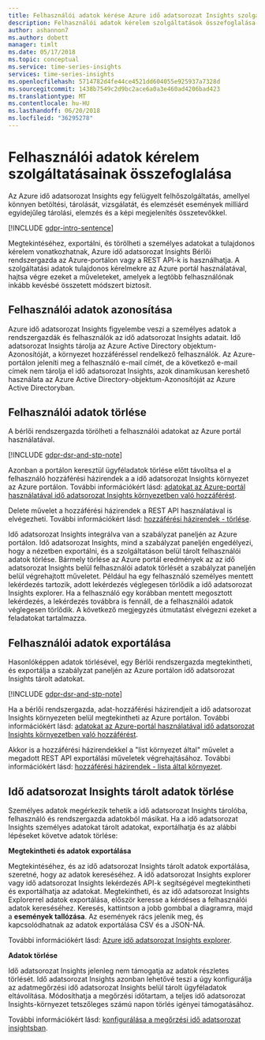 ```yaml
---
title: Felhasználói adatok kérése Azure idő adatsorozat Insights szolgáltatásai
description: Felhasználói adatok kérelem szolgáltatások összefoglalása.
author: ashannon7
ms.author: dobett
manager: timlt
ms.date: 05/17/2018
ms.topic: conceptual
ms.service: time-series-insights
services: time-series-insights
ms.openlocfilehash: 5714782d4fe44ce4521dd604055e925937a7328d
ms.sourcegitcommit: 1438b7549c2d9bc2ace6a0a3e460ad4206bad423
ms.translationtype: MT
ms.contentlocale: hu-HU
ms.lasthandoff: 06/20/2018
ms.locfileid: "36295278"
---
```

# <a name="summary-of-customer-data-request-features"></a>Felhasználói adatok kérelem szolgáltatásainak összefoglalása

Az Azure idő adatsorozat Insights egy felügyelt felhőszolgáltatás, amellyel könnyen betöltési, tárolását, vizsgálatát, és elemzését események milliárd egyidejűleg tárolási, elemzés és a képi megjelenítés összetevőkkel.

[!INCLUDE [gdpr-intro-sentence](../../includes/gdpr-intro-sentence.md)]

Megtekintéséhez, exportálni, és törölheti a személyes adatokat a tulajdonos kérelem vonatkozhatnak, Azure idő adatsorozat Insights Bérlői rendszergazda az Azure-portálon vagy a REST API-k is használhatja. A szolgáltatási adatok tulajdonos kérelmekre az Azure portál használatával, hajtsa végre ezeket a műveleteket, amelyek a legtöbb felhasználónak inkább kevésbé összetett módszert biztosít.

## <a name="identifying-customer-data"></a>Felhasználói adatok azonosítása

Azure idő adatsorozat Insights figyelembe veszi a személyes adatok a rendszergazdák és felhasználók az idő adatsorozat Insights adatait. Idő adatsorozat Insights tárolja az Azure Active Directory objektum-Azonosítóját, a környezet hozzáféréssel rendelkező felhasználók. Az Azure-portálon jeleníti meg a felhasználó e-mail címét, de a következő e-mail címek nem tárolja el idő adatsorozat Insights, azok dinamikusan kereshető használata az Azure Active Directory-objektum-Azonosítóját az Azure Active Directoryban.

## <a name="deleting-customer-data"></a>Felhasználói adatok törlése

A bérlői rendszergazda törölheti a felhasználói adatokat az Azure portál használatával.

[!INCLUDE [gdpr-dsr-and-stp-note](../../includes/gdpr-dsr-and-stp-note.md)]

Azonban a portálon keresztül ügyféladatok törlése előtt távolítsa el a felhasználó hozzáférési házirendek a a idő adatsorozat Insights környezet az Azure portálon. További információkért lásd: [adatokat az Azure-portál használatával idő adatsorozat Insights környezetben való hozzáférést](time-series-insights-data-access.md).

Delete művelet a hozzáférési házirendek a REST API használatával is elvégezheti. További információkért lásd: [hozzáférési házirendek - törlése](https://docs.microsoft.com/rest/api/time-series-insights-management/accesspolicies/delete).

Idő adatsorozat Insights integrálva van a szabályzat paneljén az Azure portálon. Idő adatsorozat Insights, mind a szabályzat paneljén engedélyezi, hogy a nézetben exportálni, és a szolgáltatáson belül tárolt felhasználói adatok törlése. Bármely törlése az Azure portál eredmények az az idő adatsorozat Insights belül felhasználói adatok törlését a szabályzat paneljén belül végrehajtott műveletet. Például ha egy felhasználó személyes mentett lekérdezés tartozik, adott lekérdezés véglegesen törlődik a idő adatsorozat Insights explorer. Ha a felhasználó egy korábban mentett megosztott lekérdezés, a lekérdezés továbbra is fennáll, de a felhasználói adatok véglegesen törlődik. A következő megjegyzés útmutatást elvégezni ezeket a feladatokat tartalmazza.

## <a name="exporting-customer-data"></a>Felhasználói adatok exportálása

Hasonlóképpen adatok törlésével, egy Bérlői rendszergazda megtekintheti, és exportálja a szabályzat paneljén az Azure portálon idő adatsorozat Insights tárolt adatokat.

[!INCLUDE [gdpr-dsr-and-stp-note](../../includes/gdpr-dsr-and-stp-note.md)]

Ha a bérlői rendszergazda, adat-hozzáférési házirendjeit a idő adatsorozat Insights környezeten belül megtekintheti az Azure portálon. További információkért lásd: [adatokat az Azure-portál használatával idő adatsorozat Insights környezetben való hozzáférést](time-series-insights-data-access.md).

Akkor is a hozzáférési házirendekkel a "list környezet által" művelet a megadott REST API exportálási műveletek végrehajtásához. További információkért lásd: [hozzáférési házirendek - lista által környezet](https://docs.microsoft.com/rest/api/time-series-insights-management/accesspolicies/listbyenvironment).

## <a name="to-delete-data-stored-within-time-series-insights"></a>Idő adatsorozat Insights tárolt adatok törlése

Személyes adatok megérkezik tehetik a idő adatsorozat Insights tárolóba, felhasználó és rendszergazda adatokból másikat. Ha a idő adatsorozat Insights személyes adatokat tárolt adatokat, exportálhatja és az alábbi lépéseket követve adatok törlése:

**Megtekintheti és adatok exportálása**

Megtekintéséhez, és az idő adatsorozat Insights tárolt adatok exportálása, szeretné, hogy az adatok kereséséhez. A idő adatsorozat Insights explorer vagy idő adatsorozat Insights lekérdezés API-k segítségével megtekintheti és exportálhatja az adatokat. Megtekintheti, és az idő adatsorozat Insights Explorerrel adatok exportálása, először keresse a kérdéses a felhasználói adatok kereséséhez. Keresés, kattintson a jobb gombbal a diagramra, majd a **események tallózása**. Az események rács jelenik meg, és kapcsolódhatnak az adatok exportálása CSV és a JSON-NÁ.

További információkért lásd: [Azure idő adatsorozat Insights explorer](time-series-insights-explorer.md).

**Adatok törlése**

Idő adatsorozat Insights jelenleg nem támogatja az adatok részletes törlését. Idő adatsorozat Insights azonban lehetővé teszi a úgy konfigurálja az adatmegőrzési idő adatsorozat Insights belül tárolt ügyféladatok eltávolítása. Módosíthatja a megőrzési időtartam, a teljes idő adatsorozat Insights-környezet tetszőleges számú napon törlés igényei támogatásához.

További információkért lásd: [konfigurálása a megőrzési idő adatsorozat insightsban](time-series-insights-how-to-configure-retention.md).